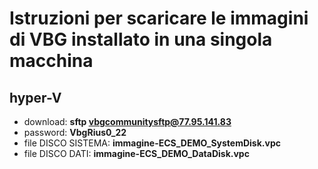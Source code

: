 # Istruzioni per scaricare le immagini di VBG installato in una singola macchina

## hyper-V
- download: **sftp vbgcommunitysftp@77.95.141.83**
- password: **VbgRius0_22**
- file DISCO SISTEMA: **immagine-ECS_DEMO_SystemDisk.vpc**
- file DISCO DATI: **immagine-ECS_DEMO_DataDisk.vpc**
